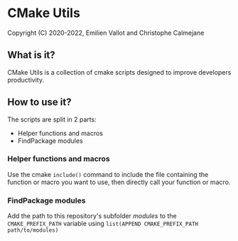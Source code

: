 # CMake Utils
Copyright (C) 2020-2022, Emilien Vallot and Christophe Calmejane

## What is it?

CMake Utils is a collection of cmake scripts designed to improve developers productivity.

## How to use it?

The scripts are split in 2 parts:
 - Helper functions and macros
 - FindPackage modules

### Helper functions and macros

Use the cmake `include()` command to include the file containing the function or macro you want to use, then directly call your function or macro.

### FindPackage modules

Add the path to this repository's subfolder _modules_ to the `CMAKE_PREFIX_PATH` variable using `list(APPEND CMAKE_PREFIX_PATH path/to/modules)`
